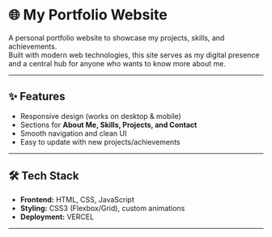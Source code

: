 # 🌐 My Portfolio Website

A personal portfolio website to showcase my projects, skills, and achievements.  
Built with modern web technologies, this site serves as my digital presence and a central hub for anyone who wants to know more about me.

---

## ✨ Features
- Responsive design (works on desktop & mobile)
- Sections for **About Me, Skills, Projects, and Contact**
- Smooth navigation and clean UI
- Easy to update with new projects/achievements

---

## 🛠️ Tech Stack
- **Frontend:** HTML, CSS, JavaScript  
- **Styling:** CSS3 (Flexbox/Grid), custom animations  
- **Deployment:**  VERCEL

---


